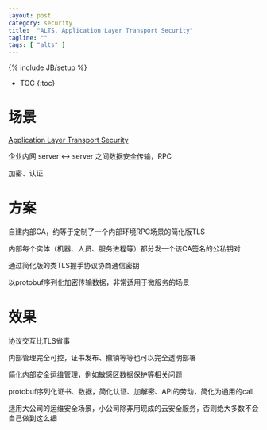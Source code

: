 ```yaml
---
layout: post
category: security
title:  "ALTS, Application Layer Transport Security"
tagline: ""
tags: [ "alts" ] 
---
```

{% include JB/setup %}

* TOC
{:toc}

# 场景

[Application Layer Transport Security](https://cloud.google.com/security/encryption-in-transit/application-layer-transport-security/)

企业内网 server <-> server 之间数据安全传输，RPC

加密、认证

# 方案

自建内部CA，约等于定制了一个内部环境RPC场景的简化版TLS

内部每个实体（机器、人员、服务进程等）都分发一个该CA签名的公私钥对

通过简化版的类TLS握手协议协商通信密钥

以protobuf序列化加密传输数据，非常适用于微服务的场景

# 效果

协议交互比TLS省事

内部管理完全可控，证书发布、撤销等等也可以完全透明部署

简化内部安全运维管理，例如敏感区数据保护等相关问题

protobuf序列化证书、数据，简化认证、加解密、API的劳动，简化为通用的call

适用大公司的运维安全场景，小公司除非用现成的云安全服务，否则绝大多数不会自己做到这么细
